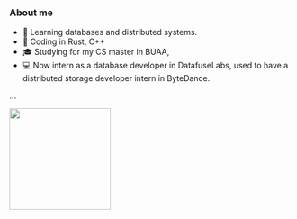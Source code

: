 <h3> About me </h3>

* 🌱 Learning databases and distributed systems.
* 💼 Coding in Rust, C++
* 🎓 Studying for my CS master in BUAA, 
* 💻 Now intern as a database developer in DatafuseLabs, used to have a distributed storage developer intern in ByteDance.

...

  <img height="180em" src="https://github-readme-stats.vercel.app/api?username=veeupup&theme=buefy&show_icons=true" />

